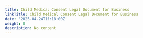 ```yaml
---
title: Child Medical Consent Legal Document for Business
linkTitle: Child Medical Consent Legal Document for Business
date: '2025-04-24T16:18:00Z'
weight: 0
description: No content
---
```



